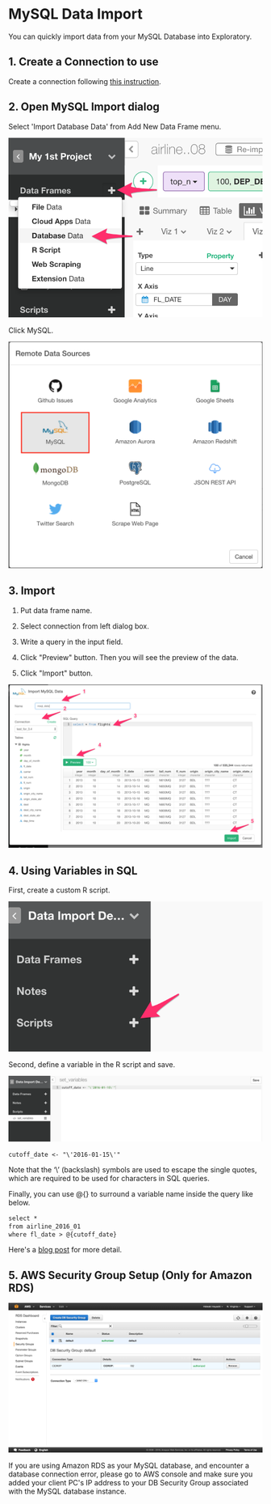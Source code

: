 # MySQL Data Import

You can quickly import data from your MySQL Database into Exploratory.

## 1. Create a Connection to use

Create a connection following [this instruction](connection.html).

## 2. Open MySQL Import dialog

Select 'Import Database Data' from Add New Data Frame menu.

![](images/import-db.png)

Click MySQL.

![](images/mysql.png)

## 3. Import

1. Put data frame name.

2. Select connection from left dialog box.

3. Write a query in the input field.

4. Click "Preview" button. Then you will see the preview of the data.

5. Click "Import" button.

![](images/mysql-import.png)


## 4. Using Variables in SQL

First, create a custom R script.

![](images/add_script.png)

Second, define a variable in the R script and save.

![](images/set_variables.png)

```
cutoff_date <- "\'2016-01-15\'"
```

Note that the ‘\’ (backslash) symbols are used to escape the single quotes, which are required to be used for characters in SQL queries.

Finally, you can use @{} to surround a variable name inside the query like below.

```
select *
from airline_2016_01
where fl_date > @{cutoff_date}
```

Here's a [blog post](https://blog.exploratory.io/using-variables-in-sql-query-2740924d9f20#.bdcn5v68x) for more detail.

## 5. AWS Security Group Setup (Only for Amazon RDS)

![](images/aws-security-group.png)

If you are using Amazon RDS as your MySQL database, and encounter a database connection error, please go to AWS console and make sure you added your client PC's IP address to your DB Security Group associated with the MySQL database instance.
